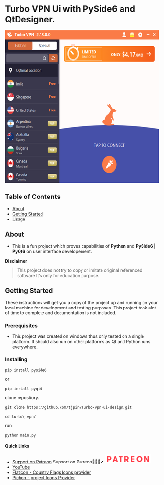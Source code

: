 # Turbo VPN Ui with PySide6 and QtDesigner.
<img src="assets/turbo.png" width=auto height=500px alt="Turbo Vpn ui Clone">

## Table of Contents

- [About](#about)
- [Getting Started](#getting_started)
- [Usage](#usage)

## About <a name = "about"></a>

- This is a fun project which proves capabilities of **Python** and **PySide6 | PyQt6** on user interface developement.

**Disclaimer**
> This project does not try to copy or imitate original referenced software
> It's only for education purpose. 

## Getting Started <a name = "getting_started"></a>

These instructions will get you a copy of the project up and running on your local machine for development and testing purposes.
This project took alot of time to complete and documentation is not included.

### Prerequisites
* This project was created on windows thus only tested on a single platform. It should also run on other platforms as Qt and Python runs everywhere.


### Installing

```
pip install pyside6
```
or
```
pip install pyqt6
```

clone repository.
```
git clone https://github.com/tjpin/Turbo-vpn-ui-design.git
```

```
cd turbo\ vpn/
```

run
```
python main.py
```

#### Quick Links
- [Support on Patreon](https://www.patreon.com/chairmanstudios)
Support on Patreon💖💖💖✔
<a href='https://www.patreon.com/chairmanstudios' target="_blank"><img src="patreon.png" width="150" height=auto alt="Support on Patreon"></a>
- [YouTube](https://www.youtube.com/channel/UCQdH3uO0rIg5ctg8PFb27Pg)
- [Flaticon - Country Flags Icons provider](https://www.flaticon.com/search)
- [Pichon - project Icons Provider](https://www.filehorse.com/download-icons8/)

